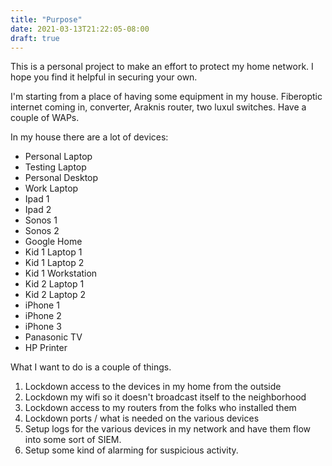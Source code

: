 ```yaml
---
title: "Purpose"
date: 2021-03-13T21:22:05-08:00
draft: true
---
```


This is a personal project to make an effort to protect my home network. I hope you find it helpful in securing your own.

I'm starting from a place of having some equipment in my house. Fiberoptic internet coming in, converter, Araknis router, two luxul switches.  Have a couple of WAPs.

In my house there are a lot of devices:
- Personal Laptop
- Testing Laptop
- Personal Desktop
- Work Laptop
- Ipad 1
- Ipad 2
- Sonos 1
- Sonos 2
- Google Home
- Kid 1 Laptop 1
- Kid 1 Laptop 2
- Kid 1 Workstation
- Kid 2 Laptop 1
- Kid 2 Laptop 2
- iPhone 1
- iPhone 2
- iPhone 3
- Panasonic TV
- HP Printer

What I want to do is a couple of things.
1) Lockdown access to the devices in my home from the outside
2) Lockdown my wifi so it doesn't broadcast itself to the neighborhood
3) Lockdown access to my routers from the folks who installed them
4) Lockdown ports / what is needed on the various devices
5) Setup logs for the various devices in my network and have them flow into some sort of SIEM.  
6) Setup some kind of alarming for suspicious activity.
